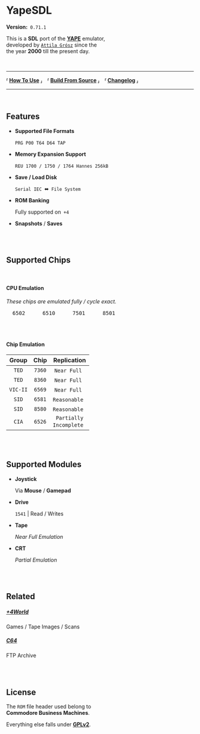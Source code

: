 # YapeSDL

**Version:** `0.71.1`

This is a **SDL** port of the **[YAPE]** emulator, <br>
developed by [`Attila Grósz`][Atilia] since the<br>
the year **2000** till the present day.  

<br>

---

**⸢ [How To Use] ⸥ ⸢ [Build From Source] ⸥ ⸢ [Changelog] ⸥**

---

<br>

## Features

-   **Supported File Formats**

    `PRG`  `P00`  `T64`  `D64`  `TAP`
    
-   **Memory Expansion Support**

    `REU 1700 / 1750 / 1764`  `Hannes 256kB`

-   **Save / Load Disk**

    `Serial IEC`  ⬌  `File System`

-   **ROM Banking**

    Fully supported on  `+4`

-   **Snapshots** / **Saves**

<br>
<br>

## Supported Chips

<br>

#### CPU Emulation

*These chips are emulated fully / cycle exact.*

<kbd>  6502  </kbd>  
<kbd>  6510  </kbd>  
<kbd>  7501  </kbd>  
<kbd>  8501  </kbd>

<br>

<br>

#### Chip Emulation

| Group | Chip | Replication |
|:-----:|:----:|:-----------:|
| `TED` | `7360` | `Near Full` |
| `TED` | `8360` | `Near Full` |
| `VIC-II` | `6569` | `Near Full` |
| `SID` | `6581` | `Reasonable` |
| `SID` | `8580` | `Reasonable` |
| `CIA` | `6526` | `Partially`<br>`Incomplete` |

<br>
<br>

## Supported Modules

- **Joystick**

    Via **Mouse** / **Gamepad**

- **Drive**

    `1541` \| Read / Writes

- **Tape**

    *Near Full Emulation*

- **CRT**

    *Partial Emulation*

<br>
<br>

## Related

##### [+4World]

Games / Tape Images / Scans

##### [C64]

FTP Archive

<br>
<br>

## License

The `ROM` file header used belong to <br>
**Commodore Business Machines**.

Everything else falls under **[GPLv2]**.

<!----------------------------------------------------------------------------->

[GPLv2]: LICENSE

[YAPE]: http://yape.homeserver.hu/
[Atilia]: http://gaia.atilia.eu/

[Build From Source]: docs/Build.md
[How To Use]: docs/Usage.md
[Changelog]: docs/Changelog.md

[+4World]: http://plus4world.powweb.com/
[C64]: http://c64.rulez.org
